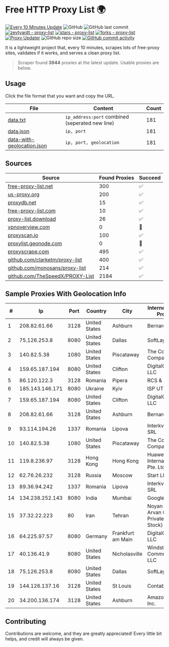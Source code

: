 
# Free HTTP Proxy List 🌍

[![Every 10 Minutes Update](https://github.com/mertguvencli/http-proxy-list/actions/workflows/main.yml/badge.svg?branch=main)](https://github.com/mertguvencli/http-proxy-list/actions/workflows/main.yml)
![GitHub](https://img.shields.io/github/license/mertguvencli/http-proxy-list)
![GitHub last commit](https://img.shields.io/github/last-commit/mertguvencli/http-proxy-list)
[![zevtyardt - proxy-list](https://img.shields.io/static/v1?label=zevtyardt&message=proxy-list&color=blue&logo=github)](https://github.com/zevtyardt/proxy-list "Go to GitHub repo")
[![stars - proxy-list](https://img.shields.io/github/stars/zevtyardt/proxy-list?style=social)](https://github.com/zevtyardt/proxy-list)
[![forks - proxy-list](https://img.shields.io/github/forks/zevtyardt/proxy-list?style=social)](https://github.com/zevtyardt/proxy-list)
[![Proxy Updater](https://github.com/zevtyardt/proxy-list/workflows/Proxy%20Updater/badge.svg)](https://github.com/zevtyardt/proxy-list/actions?query=workflow:"Proxy+Updater")
![GitHub repo size](https://img.shields.io/github/repo-size/zevtyardt/proxy-list)
[![GitHub commit activity](https://img.shields.io/github/commit-activity/m/zevtyardt/proxy-list?logo=commits)](https://github.com/zevtyardt/proxy-list/commits/main)

It is a lightweight project that, every 10 minutes, scrapes lots of free-proxy sites, validates if it works, and serves a clean proxy list.

> Scraper found **3944** proxies at the latest update. Usable proxies are below.

## Usage

Click the file format that you want and copy the URL.

|File|Content|Count|
|----|-------|-----|
|[data.txt](https://raw.githubusercontent.com/mertguvencli/http-proxy-list/main/proxy-list/data.txt)|`ip_address:port` combined (seperated new line)|181|
|[data.json](https://raw.githubusercontent.com/mertguvencli/http-proxy-list/main/proxy-list/data.json)|`ip, port`|181|
|[data-with-geolocation.json](https://raw.githubusercontent.com/mertguvencli/http-proxy-list/main/proxy-list/data-with-geolocation.json)|`ip, port, geolocation`|181|

## Sources

|Source|Found Proxies|Succeed|
|------|-------------|-------|
|[free-proxy-list.net](https://free-proxy-list.net)|300|✅|
|[us-proxy.org](https://www.us-proxy.org)|200|✅|
|[proxydb.net](http://proxydb.net)|15|✅|
|[free-proxy-list.com](https://free-proxy-list.com/?page=&port=&type%5B%5D=http&type%5B%5D=https&up_time=0&search=Search)|10|✅|
|[proxy-list.download](https://www.proxy-list.download/HTTP)|26|✅|
|[vpnoverview.com](https://vpnoverview.com/privacy/anonymous-browsing/free-proxy-servers)|0|🚫|
|[proxyscan.io](https://www.proxyscan.io)|100|✅|
|[proxylist.geonode.com](https://proxylist.geonode.com/api/proxy-list?limit=300&page=1&sort_by=lastChecked&sort_type=desc&protocols=http,https)|0|🚫|
|[proxyscrape.com](https://api.proxyscrape.com/v2/?request=displayproxies&protocol=http&timeout=10000&country=all&ssl=all&anonymity=all)|495|✅|
|[github.com/clarketm/proxy-list](https://raw.githubusercontent.com/clarketm/proxy-list/master/proxy-list-raw.txt)|400|✅|
|[github.com/monosans/proxy-list](https://raw.githubusercontent.com/monosans/proxy-list/main/proxies/http.txt)|214|✅|
|[github.com/TheSpeedX/PROXY-List](https://raw.githubusercontent.com/TheSpeedX/PROXY-List/master/http.txt)|2184|✅|


## Sample Proxies With Geolocation Info

|#|Ip|Port|Country|City|Internet Service Provider|
|-|--|----|-------|----|-------------------------|
|1|208.82.61.66|3128|United States|Ashburn|Bernardi Sounds|
|2|75.126.253.8|8080|United States|Dallas|SoftLayer|
|3|140.82.5.38|1080|United States|Piscataway|The Constant Company|
|4|159.65.187.194|8080|United States|Clifton|DigitalOcean, LLC|
|5|86.120.122.3|3128|Romania|Pipera|RCS & RDS|
|6|185.143.146.171|8080|Ukraine|Kyiv|ISP UTELS|
|7|159.65.187.194|8080|United States|Clifton|DigitalOcean, LLC|
|8|208.82.61.66|3128|United States|Ashburn|Bernardi Sounds|
|9|93.114.194.26|1337|Romania|Lipova|Interkvm Host SRL|
|10|140.82.5.38|1080|United States|Piscataway|The Constant Company|
|11|119.8.236.97|3128|Hong Kong|Hong Kong|Huawei International Pte. Ltd.|
|12|62.76.26.232|3128|Russia|Moscow|Start LLC|
|13|89.36.94.242|1337|Romania|Lipova|Interkvm Host SRL|
|14|134.238.252.143|8080|India|Mumbai|Google LLC|
|15|37.32.22.223|80|Iran|Tehran|Noyan Abr Arvan Co. ( Private Joint Stock)|
|16|64.225.97.57|8080|Germany|Frankfurt am Main|DigitalOcean, LLC|
|17|40.136.41.9|8080|United States|Nicholasville|Windstream Communications LLC|
|18|75.126.253.8|8080|United States|Dallas|SoftLayer|
|19|144.126.137.16|3128|United States|St Louis|Contabo Inc.|
|20|34.200.136.174|3128|United States|Ashburn|Amazon.com, Inc.|



## Contributing

Contributions are welcome, and they are greatly appreciated! Every
little bit helps, and credit will always be given.

